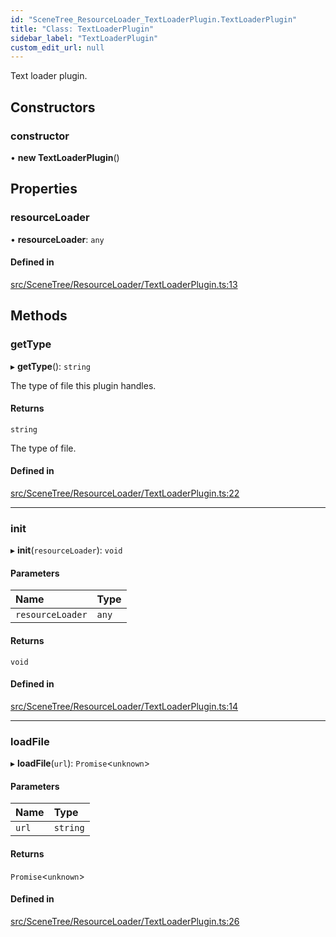 ```yaml
---
id: "SceneTree_ResourceLoader_TextLoaderPlugin.TextLoaderPlugin"
title: "Class: TextLoaderPlugin"
sidebar_label: "TextLoaderPlugin"
custom_edit_url: null
---
```




Text loader plugin.

## Constructors

### constructor

• **new TextLoaderPlugin**()

## Properties

### resourceLoader

• **resourceLoader**: `any`

#### Defined in

[src/SceneTree/ResourceLoader/TextLoaderPlugin.ts:13](https://github.com/ZeaInc/zea-engine/blob/d12d3e016/src/SceneTree/ResourceLoader/TextLoaderPlugin.ts#L13)

## Methods

### getType

▸ **getType**(): `string`

The type of file this plugin handles.

#### Returns

`string`

The type of file.

#### Defined in

[src/SceneTree/ResourceLoader/TextLoaderPlugin.ts:22](https://github.com/ZeaInc/zea-engine/blob/d12d3e016/src/SceneTree/ResourceLoader/TextLoaderPlugin.ts#L22)

___

### init

▸ **init**(`resourceLoader`): `void`

#### Parameters

| Name | Type |
| :------ | :------ |
| `resourceLoader` | `any` |

#### Returns

`void`

#### Defined in

[src/SceneTree/ResourceLoader/TextLoaderPlugin.ts:14](https://github.com/ZeaInc/zea-engine/blob/d12d3e016/src/SceneTree/ResourceLoader/TextLoaderPlugin.ts#L14)

___

### loadFile

▸ **loadFile**(`url`): `Promise`<`unknown`\>

#### Parameters

| Name | Type |
| :------ | :------ |
| `url` | `string` |

#### Returns

`Promise`<`unknown`\>

#### Defined in

[src/SceneTree/ResourceLoader/TextLoaderPlugin.ts:26](https://github.com/ZeaInc/zea-engine/blob/d12d3e016/src/SceneTree/ResourceLoader/TextLoaderPlugin.ts#L26)


